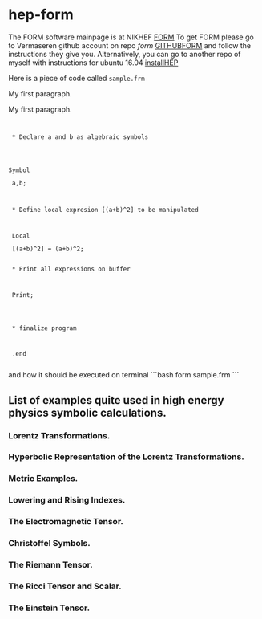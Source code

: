 # hep-form
The FORM software mainpage is at NIKHEF
[FORM](http://www.nikhef.nl/~form/)
To get FORM please go to Vermaseren github account on repo *form*
[GITHUBFORM](https://github.com/vermaseren/form)
and follow the instructions they give you. Alternatively, you can go to another repo of myself
with instructions for ubuntu 16.04
[installHEP](http://github.com/faquinonez/installHEP#install-formFORM)

Here is a piece of code called `sample.frm`
<p>My first paragraph.</p><p>My first paragraph.</p>
<code>
<p> * Declare a and b as algebraic symbols </p><br>
<p>Symbol</p> a,b;<br>

<p> * Define local expresion [(a+b)^2] to be manipulated </p>
<p> Local</p> [(a+b)^2] = (a+b)^2;

<p> * Print all expressions on buffer </p>
<p> Print;</p>

<p> * finalize program</p>
<p> .end</p>
</code>
and how it should be executed on terminal
```bash
form sample.frm
```

## List of examples quite used in high energy physics symbolic calculations.

### Lorentz Transformations.
### Hyperbolic Representation of the Lorentz Transformations.
### Metric Examples.
### Lowering and Rising Indexes.
### The Electromagnetic Tensor.
### Christoffel Symbols.
### The Riemann Tensor.
### The Ricci Tensor and Scalar.
### The Einstein Tensor.

